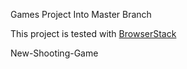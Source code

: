 Games Project Into Master Branch

This project is tested with [BrowserStack](https://www.browserstack.com/)

New-Shooting-Game

